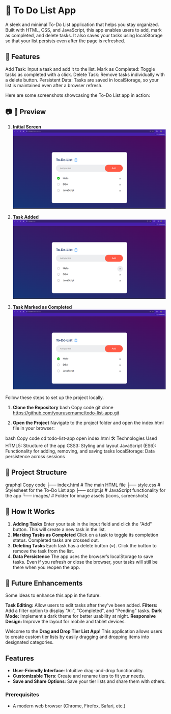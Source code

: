 # 📝 To Do List App
A sleek and minimal To-Do List application that helps you stay organized. Built with HTML, CSS, and JavaScript, this app enables users to add, mark as completed, and delete tasks. It also saves your tasks using localStorage so that your list persists even after the page is refreshed.

## 🌟 Features
Add Task: Input a task and add it to the list.
Mark as Completed: Toggle tasks as completed with a click.
Delete Task: Remove tasks individually with a delete button.
Persistent Data: Tasks are saved in localStorage, so your list is maintained even after a browser refresh.

Here are some screenshots showcasing the To-Do List app in action:
## 📷 🎨 Preview
1. **Initial Screen** 
   ![Main Interface](./Screenshots/3.png)

2. **Task Added** 
   ![Creating a Tier List](./Screenshots/2.png)

3. **Task Marked as Completed**
   ![Saved Tier List Example](./Screenshots/3.png)


Follow these steps to set up the project locally.

1. **Clone the Repository**
bash
Copy code
git clone https://github.com/yourusername/todo-list-app.git

2. **Open the Project**
Navigate to the project folder and open the index.html file in your browser:

bash
Copy code
cd todo-list-app
open index.html
🛠️ Technologies Used
HTML5: Structure of the app
CSS3: Styling and layout
JavaScript (ES6): Functionality for adding, removing, and saving tasks
localStorage: Data persistence across sessions

## 📁 Project Structure
graphql
Copy code
├── index.html     # The main HTML file
├── style.css      # Stylesheet for the To-Do List app
├── script.js      # JavaScript functionality for the app
└── images/        # Folder for image assets (icons, screenshots)

## 📖 How It Works
1. **Adding Tasks**
Enter your task in the input field and click the "Add" button. This will create a new task in the list.
2. **Marking Tasks as Completed**
Click on a task to toggle its completion status. Completed tasks are crossed out.
3. **Deleting Tasks**
Each task has a delete button (×). Click the button to remove the task from the list.
4. **Data Persistence**
The app uses the browser’s localStorage to save tasks. Even if you refresh or close the browser, your tasks will still be there when you reopen the app.

## 🎯 Future Enhancements
Some ideas to enhance this app in the future:

**Task Editing:** Allow users to edit tasks after they've been added.
**Filters:** Add a filter option to display "All", "Completed", and "Pending" tasks.
**Dark Mode:** Implement a dark theme for better usability at night.
**Responsive Design:** Improve the layout for mobile and tablet devices.


Welcome to the **Drag and Drop Tier List App**! This application allows users to create custom tier lists by easily dragging and dropping items into designated categories.

## Features

- **User-Friendly Interface**: Intuitive drag-and-drop functionality.
- **Customizable Tiers**: Create and rename tiers to fit your needs.
- **Save and Share Options**: Save your tier lists and share them with others.

### Prerequisites

- A modern web browser (Chrome, Firefox, Safari, etc.)


